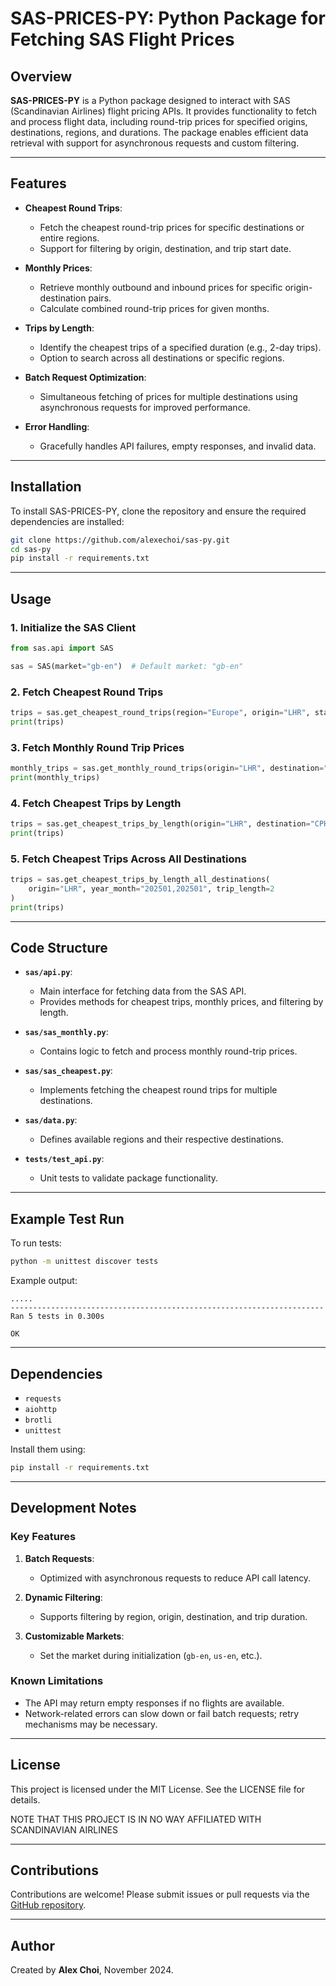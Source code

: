 # SAS-PRICES-PY: Python Package for Fetching SAS Flight Prices

## Overview

**SAS-PRICES-PY** is a Python package designed to interact with SAS (Scandinavian Airlines) flight pricing APIs. It provides functionality to fetch and process flight data, including round-trip prices for specified origins, destinations, regions, and durations. The package enables efficient data retrieval with support for asynchronous requests and custom filtering.

---

## Features

- **Cheapest Round Trips**:
  - Fetch the cheapest round-trip prices for specific destinations or entire regions.
  - Support for filtering by origin, destination, and trip start date.

- **Monthly Prices**:
  - Retrieve monthly outbound and inbound prices for specific origin-destination pairs.
  - Calculate combined round-trip prices for given months.

- **Trips by Length**:
  - Identify the cheapest trips of a specified duration (e.g., 2-day trips).
  - Option to search across all destinations or specific regions.

- **Batch Request Optimization**:
  - Simultaneous fetching of prices for multiple destinations using asynchronous requests for improved performance.

- **Error Handling**:
  - Gracefully handles API failures, empty responses, and invalid data.

---

## Installation

To install SAS-PRICES-PY, clone the repository and ensure the required dependencies are installed:

```bash
git clone https://github.com/alexechoi/sas-py.git
cd sas-py
pip install -r requirements.txt
```

---

## Usage

### 1. **Initialize the SAS Client**
```python
from sas.api import SAS

sas = SAS(market="gb-en")  # Default market: "gb-en"
```

### 2. **Fetch Cheapest Round Trips**
```python
trips = sas.get_cheapest_round_trips(region="Europe", origin="LHR", start_date="2025-01-01")
print(trips)
```

### 3. **Fetch Monthly Round Trip Prices**
```python
monthly_trips = sas.get_monthly_round_trips(origin="LHR", destination="CPH", year_month="202501,202501")
print(monthly_trips)
```

### 4. **Fetch Cheapest Trips by Length**
```python
trips = sas.get_cheapest_trips_by_length(origin="LHR", destination="CPH", year_month="202501,202501", trip_length=2)
print(trips)
```

### 5. **Fetch Cheapest Trips Across All Destinations**
```python
trips = sas.get_cheapest_trips_by_length_all_destinations(
    origin="LHR", year_month="202501,202501", trip_length=2
)
print(trips)
```

---

## Code Structure

- **`sas/api.py`**:
  - Main interface for fetching data from the SAS API.
  - Provides methods for cheapest trips, monthly prices, and filtering by length.

- **`sas/sas_monthly.py`**:
  - Contains logic to fetch and process monthly round-trip prices.

- **`sas/sas_cheapest.py`**:
  - Implements fetching the cheapest round trips for multiple destinations.

- **`sas/data.py`**:
  - Defines available regions and their respective destinations.

- **`tests/test_api.py`**:
  - Unit tests to validate package functionality.

---

## Example Test Run

To run tests:

```bash
python -m unittest discover tests
```

Example output:

```
.....
----------------------------------------------------------------------
Ran 5 tests in 0.300s

OK
```

---

## Dependencies

- `requests`
- `aiohttp`
- `brotli`
- `unittest`

Install them using:

```bash
pip install -r requirements.txt
```

---

## Development Notes

### Key Features
1. **Batch Requests**:
   - Optimized with asynchronous requests to reduce API call latency.

2. **Dynamic Filtering**:
   - Supports filtering by region, origin, destination, and trip duration.

3. **Customizable Markets**:
   - Set the market during initialization (`gb-en`, `us-en`, etc.).

### Known Limitations
- The API may return empty responses if no flights are available.
- Network-related errors can slow down or fail batch requests; retry mechanisms may be necessary.

---

## License

This project is licensed under the MIT License. See the LICENSE file for details.

NOTE THAT THIS PROJECT IS IN NO WAY AFFILIATED WITH SCANDINAVIAN AIRLINES

---

## Contributions

Contributions are welcome! Please submit issues or pull requests via the [GitHub repository](https://github.com/alexechoi/sas-py).

--- 

## Author

Created by **Alex Choi**, November 2024.